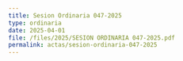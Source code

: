 ```yaml
---
title: Sesion Ordinaria 047-2025
type: ordinaria
date: 2025-04-01
file: /files/2025/SESION ORDINARIA 047-2025.pdf
permalink: actas/sesion-ordinaria-047-2025
---
```

